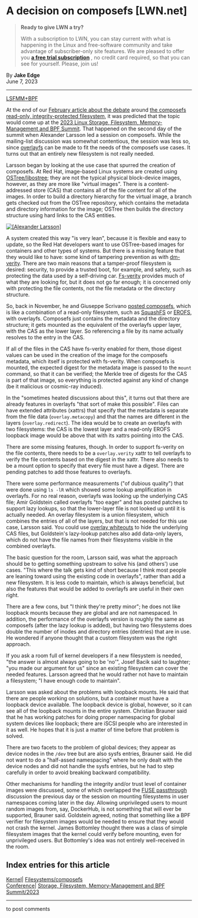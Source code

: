 # A decision on composefs [LWN.net]

> **Ready to give LWN a try?**
> 
> With a subscription to LWN, you can stay current with what is happening in the Linux and free-software community and take advantage of subscriber-only site features. We are pleased to offer you **[a free trial subscription](https://lwn.net/Promo/nst-trial/claim)** , no credit card required, so that you can see for yourself. Please, join us! 

By **Jake Edge**  
June 7, 2023 

* * *

[LSFMM+BPF](/Articles/lsfmmbpf2023)

At the end of our [February article about the debate](/Articles/922851/) around [the composefs read-only, integrity-protected filesystem](/Articles/917097/), it was predicted that the topic would come up at the [2023 Linux Storage, Filesystem, Memory-Management and BPF Summit](/Articles/lsfmmbpf2023). That happened on the second day of the summit when Alexander Larsson led a session on composefs. While the mailing-list discussion was somewhat contentious, the session was less so, since [overlayfs](https://docs.kernel.org/filesystems/overlayfs.html) can be made to fit the needs of the composefs use cases. It turns out that an entirely new filesystem is not really needed. 

Larsson began by looking at the use case that spurred the creation of composefs. At Red Hat, image-based Linux systems are created using [OSTree/libostree](https://ostreedev.github.io/ostree/); they are not the typical physical block-device images, however, as they are more like "virtual images". There is a content-addressed store (CAS) that contains all of the file content for all of the images. In order to build a directory hierarchy for the virtual image, a branch gets checked out from the OSTree repository, which contains the metadata and directory information for the image; OSTree then builds the directory structure using hard links to the CAS entities. 

[ ![\[Alexander Larsson\]](https://static.lwn.net/images/2023/lsfmb-larsson-sm.png) ](/Articles/933960/)

A system created this way "is very lean", because it is flexible and easy to update, so the Red Hat developers want to use OSTree-based images for containers and other types of systems. But there is a missing feature that they would like to have: some kind of tampering prevention as with [dm-verity](https://docs.kernel.org/admin-guide/device-mapper/verity.html). There are two main reasons that a tamper-proof filesystem is desired: security, to provide a trusted boot, for example, and safety, such as protecting the data used by a self-driving car. [Fs-verity](https://www.kernel.org/doc/html/latest/filesystems/fsverity.html) provides much of what they are looking for, but it does not go far enough; it is concerned only with protecting the file contents, not the file metadata or the directory structure. 

So, back in November, he and Giuseppe Scrivano [posted composefs](/ml/linux-kernel/cover.1669631086.git.alexl@redhat.com/), which is like a combination of a read-only filesystem, such as [SquashFS](https://docs.kernel.org/filesystems/squashfs.html) or [EROFS](https://docs.kernel.org/filesystems/erofs.html), with overlayfs. Composefs just contains the metadata and the directory structure; it gets mounted as the equivalent of the overlayfs upper layer, with the CAS as the lower layer. So referencing a file by its name actually resolves to the entry in the CAS. 

If all of the files in the CAS have fs-verity enabled for them, those digest values can be used in the creation of the image for the composefs metadata, which itself is protected with fs-verity. When composefs is mounted, the expected digest for the metadata image is passed to the `mount` command, so that it can be verified; the Merkle tree of digests for the CAS is part of that image, so everything is protected against any kind of change (be it malicious or cosmic-ray induced). 

In the "sometimes heated discussions about this", it turns out that there are already features in overlayfs "that sort of make this possible". Files can have extended attributes (xattrs) that specify that the metadata is separate from the file data (`overlay.metacopy`) and that the names are different in the layers (`overlay.redirect`). The idea would be to create an overlayfs with two filesystems: the CAS is the lowest layer and a read-only EROFS loopback image would be above that with its xattrs pointing into the CAS. 

There are some missing features, though. In order to support fs-verity on the file contents, there needs to be a `overlay.verity` xattr to tell overlayfs to verify the file contents based on the digest in the xattr. There also needs to be a mount option to specify that every file must have a digest. There are pending patches to add those features to overlayfs. 

There were some performance measurements ("of dubious quality") that were done using `ls -lR` which showed some lookup amplification in overlayfs. For no real reason, overlayfs was looking up the underlying CAS file; Amir Goldstein called overlayfs "too eager" and has posted patches to support lazy lookups, so that the lower-layer file is not looked up until it is actually needed. An overlay filesystem is a union filesystem, which combines the entries of all of the layers, but that is not needed for this use case, Larsson said. You could use [overlay whiteouts](https://docs.kernel.org/filesystems/overlayfs.html#whiteouts-and-opaque-directories) to hide the underlying CAS files, but Goldstein's lazy-lookup patches also add data-only layers, which do not have the file names from their filesystems visible in the combined overlayfs. 

The basic question for the room, Larsson said, was what the approach should be to getting something upstream to solve his (and others') use cases. "This where the talk gets kind of short because I think most people are leaning toward using the existing code in overlayfs", rather than add a new filesystem. It is less code to maintain, which is always beneficial, but also the features that would be added to overlayfs are useful in their own right. 

There are a few cons, but "I think they're pretty minor"; he does not like loopback mounts because they are global and are not namespaced. In addition, the performance of the overlayfs version is roughly the same as composefs (after the lazy lookup is added), but having two filesystems does double the number of inodes and directory entries (dentries) that are in use. He wondered if anyone thought that a custom filesystem was the right approach. 

If you ask a room full of kernel developers if a new filesystem is needed, "the answer is almost always going to be 'no'", Josef Bacik said to laughter; "you made our argument for us" since an existing filesystem can cover the needed features. Larsson agreed that he would rather not have to maintain a filesystem; "I have enough code to maintain". 

Larsson was asked about the problems with loopback mounts. He said that there are people working on solutions, but a container must have a loopback device available. The loopback device is global, however, so it can see all of the loopback mounts in the entire system. Christian Brauner said that he has working patches for doing proper namespacing for global system devices like loopback; there are iSCSI people who are interested in it as well. He hopes that it is just a matter of time before that problem is solved. 

There are two facets to the problem of global devices; they appear as device nodes in the `/dev` tree but are also sysfs entries, Brauner said. He did not want to do a "half-assed namespacing" where he only dealt with the device nodes and did not handle the sysfs entries, but he had to step carefully in order to avoid breaking backward compatibility. 

Other mechanisms for handling the integrity and/or trust level of container images were discussed, some of which overlapped the [FUSE passthrough](/Articles/932060/) discussion the previous day or the session on mounting filesystems in user namespaces coming later in the day. Allowing unprivileged users to mount random images from, say, DockerHub, is not something that will ever be supported, Brauner said. Goldstein agreed, noting that something like a BPF verifier for filesystem images would be needed to ensure that they would not crash the kernel. James Bottomley thought there was a class of simple filesystem images that the kernel could verify before mounting, even for unprivileged users. But Bottomley's idea was not entirely well-received in the room. 

  
Index entries for this article  
---  
[Kernel](/Kernel/Index)| [Filesystems/composefs](/Kernel/Index#Filesystems-composefs)  
[Conference](/Archives/ConferenceIndex/)| [Storage, Filesystem, Memory-Management and BPF Summit/2023](/Archives/ConferenceIndex/#Storage_Filesystem_Memory-Management_and_BPF_Summit-2023)  
  


* * *

to post comments 
